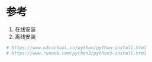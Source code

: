 # 参考

1. 在线安装
2. 离线安装

```bash
# https://www.w3cschool.cn/python/python-install.html
# https://www.runoob.com/python3/python3-install.html
```
